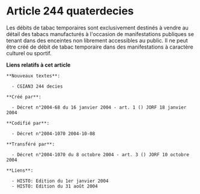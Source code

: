 # Article 244 quaterdecies

Les débits de tabac temporaires sont exclusivement destinés à vendre au détail des tabacs manufacturés à l'occasion de
manifestations publiques se tenant dans des enceintes non librement accessibles au public. Il ne peut être créé de débit de
tabac temporaire dans des manifestations à caractère culturel ou sportif.

**Liens relatifs à cet article**

	**Nouveaux textes**:

	  - CGIAN3 244 decies

	**Créé par**:

	  - Décret n°2004-68 du 16 janvier 2004 - art. 1 () JORF 18 janvier 2004

	**Codifié par**:

	  - Décret n°2004-1070 2004-10-08

	**Transféré par**:

	  - Décret n°2004-1070 du 8 octobre 2004 - art. 3 () JORF 10 octobre 2004

	**Liens**:

	  - HISTO: Edition du 1er janvier 2004
	  - HISTO: Edition du 31 août 2004

